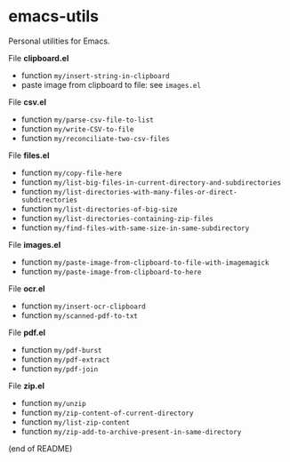 # emacs-utils

Personal utilities for Emacs.

File **clipboard.el**  
   - function `my/insert-string-in-clipboard`  
   - paste image from clipboard to file: see `images.el`
   
File **csv.el**  
   - function `my/parse-csv-file-to-list`  
   - function `my/write-CSV-to-file`  
   - function `my/reconciliate-two-csv-files`
   
File **files.el**  
   - function `my/copy-file-here`  
   - function `my/list-big-files-in-current-directory-and-subdirectories`  
   - function `my/list-directories-with-many-files-or-direct-subdirectories`  
   - function `my/list-directories-of-big-size`  
   - function `my/list-directories-containing-zip-files`  
   - function `my/find-files-with-same-size-in-same-subdirectory`
   
File **images.el**  
   - function `my/paste-image-from-clipboard-to-file-with-imagemagick`  
   - function `my/paste-image-from-clipboard-to-here`

File **ocr.el**  
   - function `my/insert-ocr-clipboard`  
   - function `my/scanned-pdf-to-txt`

File **pdf.el**  
   - function `my/pdf-burst`  
   - function `my/pdf-extract`  
   - function `my/pdf-join`

File **zip.el**  
   - function `my/unzip`  
   - function `my/zip-content-of-current-directory`  
   - function `my/list-zip-content`  
   - function `my/zip-add-to-archive-present-in-same-directory`

(end of README)
